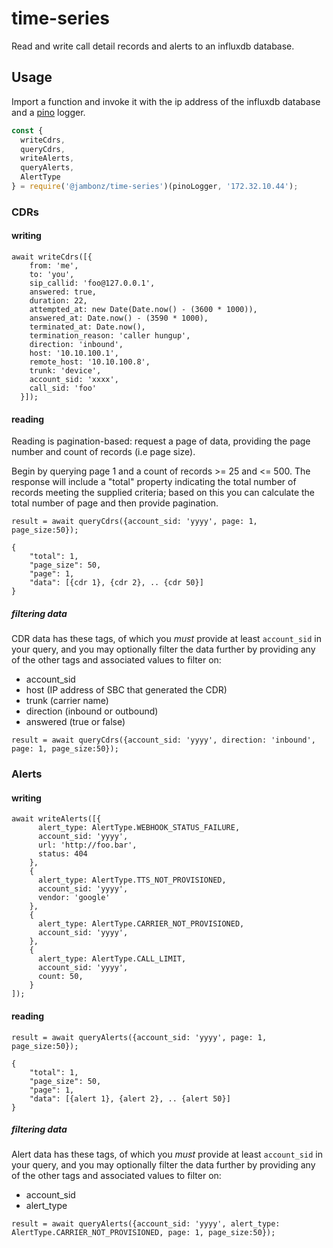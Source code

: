 # time-series
Read and write call detail records and alerts to an influxdb database.

## Usage
Import a function and invoke it with the ip address of the influxdb database and a [pino](https://www.npmjs.com/package/pino) logger.

```js
const {
  writeCdrs,
  queryCdrs,
  writeAlerts,
  queryAlerts,
  AlertType
} = require('@jambonz/time-series')(pinoLogger, '172.32.10.44');
```
### CDRs
#### writing

```
await writeCdrs([{
    from: 'me',
    to: 'you',
    sip_callid: 'foo@127.0.0.1',
    answered: true,
    duration: 22,
    attempted_at: new Date(Date.now() - (3600 * 1000)),
    answered_at: Date.now() - (3590 * 1000),
    terminated_at: Date.now(),
    termination_reason: 'caller hungup',
    direction: 'inbound',
    host: '10.10.100.1',
    remote_host: '10.10.100.8',
    trunk: 'device',
    account_sid: 'xxxx',
    call_sid: 'foo'
  }]);
```
#### reading
Reading is pagination-based: request a page of data, providing the page number and count of records (i.e page size).  

Begin by querying page 1 and a count of records >= 25 and <= 500.  The response will include a "total" property indicating the total number of records meeting the supplied criteria; based on this you can calculate the total number of page and then provide pagination.
```
result = await queryCdrs({account_sid: 'yyyy', page: 1, page_size:50});

{
	"total": 1,
	"page_size": 50,
	"page": 1,
	"data": [{cdr 1}, {cdr 2}, .. {cdr 50}]
}
```

##### filtering data
CDR data has these tags, of which you *must* provide at least `account_sid` in your query, and you may optionally filter the data further by providing any of the other tags and associated values to filter on:
- account_sid
- host (IP address of SBC that generated the CDR)
- trunk (carrier name)
- direction (inbound or outbound)
- answered (true or false)
```
result = await queryCdrs({account_sid: 'yyyy', direction: 'inbound', page: 1, page_size:50});
```
### Alerts
#### writing
```
await writeAlerts([{
      alert_type: AlertType.WEBHOOK_STATUS_FAILURE,
      account_sid: 'yyyy',
      url: 'http://foo.bar',
      status: 404
    },
    {
      alert_type: AlertType.TTS_NOT_PROVISIONED,
      account_sid: 'yyyy',
      vendor: 'google'
    },
    {
      alert_type: AlertType.CARRIER_NOT_PROVISIONED,
      account_sid: 'yyyy',
    },
    {
      alert_type: AlertType.CALL_LIMIT,
      account_sid: 'yyyy',
      count: 50,
    }
]);
```
#### reading
```
result = await queryAlerts({account_sid: 'yyyy', page: 1, page_size:50});

{
	"total": 1,
	"page_size": 50,
	"page": 1,
	"data": [{alert 1}, {alert 2}, .. {alert 50}]
}
```
##### filtering data
Alert data has these tags, of which you *must* provide at least `account_sid` in your query, and you may optionally filter the data further by providing any of the other tags and associated values to filter on:
- account_sid
- alert_type
```
result = await queryAlerts({account_sid: 'yyyy', alert_type: AlertType.CARRIER_NOT_PROVISIONED, page: 1, page_size:50});
```

